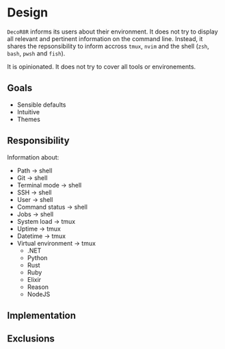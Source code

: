 # Design
`DecoR8R` informs its users about their environment. It does not try to display all relevant and pertinent information on the command line. Instead, it shares the repsonsibility to inform accross `tmux`, `nvim` and the shell (`zsh`, `bash`, `pwsh` and `fish`).

It is opinionated. It does not try to cover all tools or environements.


## Goals
* Sensible defaults
* Intuitive
* Themes


## Responsibility
Information about:
* Path -> shell
* Git -> shell
* Terminal mode -> shell
* SSH -> shell
* User -> shell
* Command status -> shell
* Jobs -> shell
* System load -> tmux
* Uptime -> tmux
* Datetime -> tmux
* Virtual environment -> tmux
    * .NET
    * Python
    * Rust
    * Ruby
    * Elixir
    * Reason
    * NodeJS


## Implementation


## Exclusions
